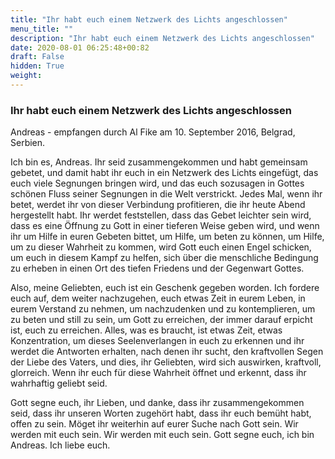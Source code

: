 ```yaml
---
title: "Ihr habt euch einem Netzwerk des Lichts angeschlossen"
menu_title: ""
description: "Ihr habt euch einem Netzwerk des Lichts angeschlossen"
date: 2020-08-01 06:25:48+00:82
draft: False
hidden: True
weight:
---
```

### Ihr habt euch einem Netzwerk des Lichts angeschlossen

Andreas - empfangen durch Al Fike am 10. September 2016, Belgrad, Serbien.

Ich bin es, Andreas. Ihr seid zusammengekommen und habt gemeinsam gebetet, und damit habt ihr euch in ein Netzwerk des Lichts eingefügt, das euch viele Segnungen bringen wird, und das euch sozusagen in Gottes schönen Fluss seiner Segnungen in die Welt verstrickt. Jedes Mal, wenn ihr betet, werdet ihr von dieser Verbindung profitieren, die ihr heute Abend hergestellt habt. Ihr werdet feststellen, dass das Gebet leichter sein wird, dass es eine Öffnung zu Gott in einer tieferen Weise geben wird, und wenn ihr um Hilfe in euren Gebeten bittet, um Hilfe, um beten zu können, um Hilfe, um zu dieser Wahrheit zu kommen, wird Gott euch einen Engel schicken, um euch in diesem Kampf zu helfen, sich über die menschliche Bedingung zu erheben in einen Ort des tiefen Friedens und der Gegenwart Gottes.

Also, meine Geliebten, euch ist ein Geschenk gegeben worden. Ich fordere euch auf, dem weiter nachzugehen, euch etwas Zeit in eurem Leben, in eurem Verstand zu nehmen, um nachzudenken und zu kontemplieren, um zu beten und still zu sein, um Gott zu erreichen, der immer darauf erpicht ist, euch zu erreichen. Alles, was es braucht, ist etwas Zeit, etwas Konzentration, um dieses Seelenverlangen in euch zu erkennen und ihr werdet die Antworten erhalten, nach denen ihr sucht, den kraftvollen Segen der Liebe des Vaters, und dies, ihr Geliebten, wird sich auswirken, kraftvoll, glorreich. Wenn ihr euch für diese Wahrheit öffnet und erkennt, dass ihr wahrhaftig geliebt seid.

Gott segne euch, ihr Lieben, und danke, dass ihr zusammengekommen seid, dass ihr unseren Worten zugehört habt, dass ihr euch bemüht habt, offen zu sein. Möget ihr weiterhin auf eurer Suche nach Gott sein. Wir werden mit euch sein. Wir werden mit euch sein. Gott segne euch, ich bin Andreas. Ich liebe euch.
